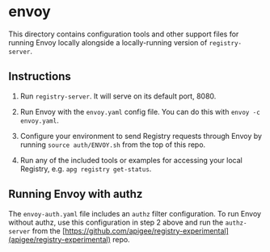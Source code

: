 # envoy

This directory contains configuration tools and other support files for running
Envoy locally alongside a locally-running version of `registry-server`.

## Instructions

1. Run `registry-server`. It will serve on its default port, 8080.

2. Run Envoy with the `envoy.yaml` config file. You can do this with
   `envoy -c envoy.yaml`.

3. Configure your environment to send Registry requests through Envoy by
   running `source auth/ENVOY.sh` from the top of this repo.

4. Run any of the included tools or examples for accessing your local Registry,
   e.g. `apg registry get-status`.

## Running Envoy with authz

The `envoy-auth.yaml` file includes an `authz` filter configuration. To run
Envoy without authz, use this configuration in step 2 above and run the
`authz-server` from the
[https://github.com/apigee/registry-experimental](apigee/registry-experimental)
repo.
